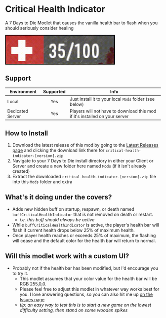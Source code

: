 # Critical Health Indicator

A 7 Days to Die Modlet that causes the vanilla health bar to flash when you should seriously consider healing

![demo](media/critical-health-indicator-demo.gif?raw=true)

## Support

Environment | Supported | Info
--- | :---: | ---
Local | Yes | Just install it to your local `Mods` folder (see below)
Dedicated Server | Yes | Players will not have to download this mod if it's installed on your server

## How to Install

1. Download the latest release of this mod by going to the [Latest Releases page](https://github.com/raid-teams/critical-health-indicator/releases/latest) and clicking the download link there for `critical-health-indicator-[version].zip`
1. Navigate to your 7 Days to Die install directory in either your Client or Server and create a new folder here named `Mods` (if it isn't already created)
1. Extract the downloaded `critical-health-indicator-[version].zip` file into this `Mods` folder and extra

## What's it doing under the covers?

- Adds new hidden buff on startup, respawn, or death named `buffCriticalHealthIndicator` that is not removed on death or restart.
  - *i.e. this buff should always be active*
- While `buffCriticalHealthIndicator` is active, the player's health bar will flash if current health drops below 25% of maximum health.
- Once player health reaches or exceeds 25% of maximum, the flashing will cease and the default color for the health bar will return to normal.

## Will this modlet work with a custom UI?

- Probably not if the health bar has been modified, but I'd encourage you to try it.
  - This modlet assumes that your color value for the health bar will be RGB 255,0,0.
  - Please feel free to adjust this modlet in whatever way works best for you. I love answering questions, so you can also hit me up [on the Issues page](https://github.com/raid-teams/critical-health-indicator/issues)
  - *tip: an easy way to test this is to start a new game on the lowest difficulty setting, then stand on some wooden spikes*
